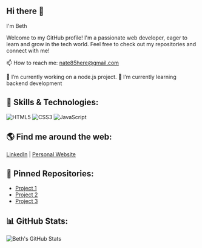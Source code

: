 ## Hi there 👋
I'm Beth

Welcome to my GitHub profile! I'm a passionate web developer, eager to learn and grow in the tech world. Feel free to check out my repositories and connect with me!

📫 How to reach me: nate85here@gmail.com


<!--
**Bella2301/Bella2301** is a ✨ _special_ ✨ repository because its `README.md` (this file) appears on your GitHub profile.

Here are some ideas to get you started:

- 🔭 I’m currently working on ...
- 🌱 I’m currently learning ...
- 👯 I’m looking to collaborate on ...
- 🤔 I’m looking for help with ...
- 💬 Ask me about ...
- 📫 How to reach me: ...
- 😄 Pronouns: ...
- ⚡ Fun fact: ...
-->
🔭 I’m currently working on a node.js project.
 🌱 I’m currently learning backend development


## 🚀 Skills & Technologies:
![HTML5](https://img.shields.io/badge/HTML5-F7DF1E?style=for-the-badge&logo=html5&logoColor=white)
![CSS3](https://img.shields.io/badge/CSS3-1572B6?style=for-the-badge&logo=css3&logoColor=white)
![JavaScript](https://img.shields.io/badge/JavaScript-F7DF1E?style=for-the-badge&logo=javascript&logoColor=white)


## 🌎 Find me around the web:
[LinkedIn](https://linkedin.com/in/your-profile) | [Personal Website](https://your-website.com)



## 📌 Pinned Repositories:
- [Project 1](https://github.com/Bella2301/dsa)
- [Project 2](https://github.com/Bella2301/UGR-1866-15-wireframe-site-diagram)
- [Project 3](https://github.com/Bella2301/dsaexam)

## 📊 GitHub Stats:
![Beth's GitHub Stats](https://github-readme-stats.vercel.app/api?username=Bella2301&show_icons=true&hide_title=true&count_private=true&hide=prs&theme=radical)




